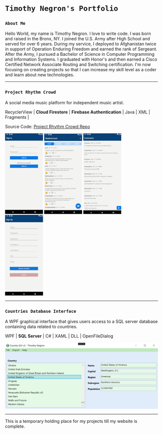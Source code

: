 # `Timothy Negron's Portfolio`

### `About Me`

Hello World, my name is Timothy Negron. I love to write code.
I was born and raised in the Bronx, NY. I joined the U.S. Army
after High School and served for over 6 years. During my service,
I deployed to Afghanistan twice in support of Operation Enduring Freedom
and earned the rank of Sergeant. After the Army, I pursued a 
Bachelor of Science in Computer Programming and Information Systems. I graduated with Honor's and then earned a Cisco Certified Network Associate Routing and Switching certification.
I'm now focusing on creating projects so that I can increase my
skill level as a coder and learn about new technologies.

---

### `Project Rhythm Crowd`

A social media music platform for independent music artist.

RecyclerView | **Cloud Firestore** | **Firebase Authentication** | Java | XML |  Fragments | 

Source Code: [Project Rhythm Crowd Repo](https://github.com/timothynegron/project-rhythm-crowd)

<img src="assets/sign-in.png" width=125/>
<img src="assets/global-feed.png" width=125/>
<img src="assets/comments.png" width=125>
<img src="assets/sign-up.png" width=125/>

---


### `Countries Database Interface`

A WPF graphical interface that gives users access to a SQL server database containing data related to countries.

WPF | **SQL Server** | C# | XAML | DLL | OpenFileDialog

<img src="assets/wpf-image.png" />

---

This is a temporary holding place for my projects till my website is complete.